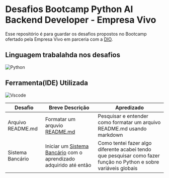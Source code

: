 

# Desafios Bootcamp Python AI Backend Developer - Empresa Vivo

Esse repositório é para guardar os desafios propostos no Bootcamp ofertado pela Empresa Vivo em parceria com a [DIO](https://www.dio.me/bootcamp/coding-future-vivo-python-ai-backend-developer).

## Linguagem trabalahda nos desafios
![Python](https://img.shields.io/badge/python-3670A0?style=for-the-badge&logo=python&logoColor=ffdd54)

## Ferramenta(IDE) Utilizada
![Vscode](https://img.shields.io/badge/Vscode-007ACC?style=for-the-badge&logo=visual-studio-code&logoColor=white)


| Desafio | Breve Descrição | Apredizado |
| --- | --- | --- |
| Arquivo README.md | Formatar um arquvio [README.md](https://github.com/gustavogsb/dio-lab-open-source/blob/main/community/gustavogsb.md)| Pesquisar e entender como formatar um arquivo README.md usando markdown |
| Sistema Bancário | Iniciar um [Sistema Bancário](https://github.com/gustavogsb/bootcamp-python-desafios/blob/main/sistemaBancario1.py) com o aprendizado adquirido até então | Como tentei fazer algo diferente acabei tendo que pesquisar como fazer função no Python e sobre variáveis globais |
